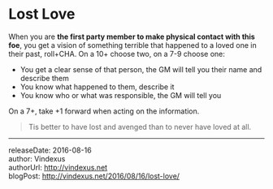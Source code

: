 # Lost Love
When you are **the first party member to make physical contact with this foe**, you get a vision of something terrible that happened to a loved one in their past, roll+CHA. On a 10+ choose two, on a 7-9 choose one:

 - You get a clear sense of that person, the GM will tell you their name and describe them
 - You know what happened to them, describe it
 - You know who or what was responsible, the GM will tell you
 
On a 7+, take +1 forward when acting on the information.

>Tis better to have lost and avenged than to never have loved at all.

---
releaseDate: 2016-08-16  
author: Vindexus  
authorUrl: http://vindexus.net  
blogPost: http://vindexus.net/2016/08/16/lost-love/
